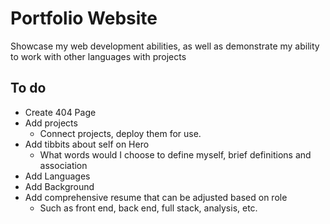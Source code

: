 # Portfolio Website
Showcase my web development abilities, as well as demonstrate my ability to work with other languages with projects

## To do
- Create 404 Page
- Add projects
    - Connect projects, deploy them for use.
- Add tibbits about self on Hero
    - What words would I choose to define myself, brief definitions and association
- Add Languages
- Add Background
- Add comprehensive resume that can be adjusted based on role
    - Such as front end, back end, full stack, analysis, etc.
